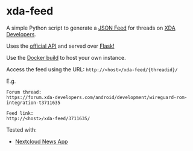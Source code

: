 # xda-feed
A simple Python script to generate a [JSON Feed](https://github.com/brentsimmons/JSONFeed) for threads on [XDA Developers](https://www.xda-developers.com).

Uses the [official API](https://api.xda-developers.com/explorer/) and served over [Flask!](https://github.com/pallets/flask/)

Use the [Docker build](https://hub.docker.com/r/leonghui/xda-feed) to host your own instance.

Access the feed using the URL: `http://<host>/xda-feed/{threadid}/`

E.g.
```
Forum thread:
https://forum.xda-developers.com/android/development/wireguard-rom-integration-t3711635

Feed link:
http://<host>/xda-feed/3711635/
```

Tested with:
- [Nextcloud News App](https://github.com/nextcloud/news)
